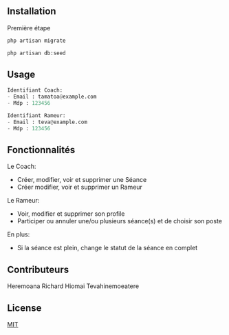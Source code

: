 ## Installation

Première étape

```bash
php artisan migrate

php artisan db:seed
```

## Usage

```python
Identifiant Coach:
- Email : tamatoa@example.com
- Mdp : 123456

Identifiant Rameur:
- Email : teva@example.com
- Mdp : 123456
```

## Fonctionnalités

Le Coach:

-   Créer, modifier, voir et supprimer une Séance
-   Créer modifier, voir et supprimer un Rameur

Le Rameur:

-   Voir, modifier et supprimer son profile
-   Participer ou annuler une/ou plusieurs séance(s) et de choisir son poste

En plus:

-   Si la séance est plein, change le statut de la séance en complet

## Contributeurs

Heremoana
Richard
Hiomai
Tevahinemoeatere

## License

[MIT](https://choosealicense.com/licenses/mit/)
